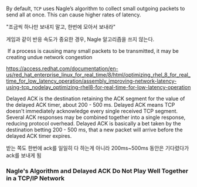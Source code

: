 
By default, `TCP` uses Nagle’s algorithm to collect small outgoing packets to send all at once. This can cause higher rates of latency.

"조금씩 하나만 보내지 말고, 한번에 모아서 보내라"

게임과 같이 반응 속도가 중요한 경우, Nagle 알고리즘을 쓰지 않는다.

 If a process is causing many small packets to be transmitted, it may be creating undue network congestion

https://access.redhat.com/documentation/en-us/red_hat_enterprise_linux_for_real_time/8/html/optimizing_rhel_8_for_real_time_for_low_latency_operation/assembly_improving-network-latency-using-tcp_nodelay_optimizing-rhel8-for-real-time-for-low-latency-operation



Delayed ACK is the destination retaining the ACK segment for the value of the delayed ACK timer, about 200 - 500 ms. Delayed ACK means TCP doesn't immediately acknowledge every single received TCP segment. Several ACK responses may be combined together into a single response, reducing protocol overhead. Delayed ACK is basically a bet taken by the destination betting 200 - 500 ms, that a new packet will arrive before the delayed ACK timer expires.

받는 쪽도 한번에 ack를 일일히 다 하는게 아니라 200ms~500ms 동안은 기다렸다가 ack를 보내게 됨


### Nagle's Algorithm and Delayed ACK Do Not Play Well Together in a TCP/IP Network

